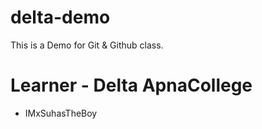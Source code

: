 # delta-demo

This is a Demo for Git &amp; Github class.

# Learner - Delta ApnaCollege

- IMxSuhasTheBoy

